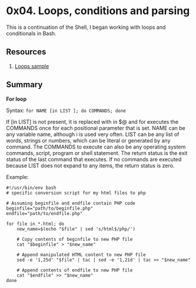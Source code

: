 # 0x04. Loops, conditions and parsing

This is a continuation of the Shell, I began working with loops and conditionals in Bash.

## Resources
1. [Loops sample](https://tldp.org/LDP/Bash-Beginners-Guide/html/sect_09_01.html)

## Summary
**For loop**

Syntax: ```for NAME [in LIST ]; do COMMANDS; done```

If [in LIST] is not present, it is replaced with in $@ and for executes the COMMANDS once for each positional parameter that is set.
NAME can be any variable name, although i is used very often. 
LIST can be any list of words, strings or numbers, which can be literal or generated by any command.
The COMMANDS to execute can also be any operating system commands, script, program or shell statement.
The return status is the exit status of the last command that executes. 
If no commands are executed because LIST does not expand to any items, the return status is zero.

Example:
```
#!/usr/bin/env bash
# specific conversion script for my html files to php

# Assuming beginfile and endfile contain PHP code
beginfile="path/to/beginfile.php"
endfile="path/to/endfile.php"

for file in *.html; do
    new_name=$(echo "$file" | sed 's/html$/php/')
    
    # Copy contents of beginfile to new PHP file
    cat "$beginfile" > "$new_name"
    
    # Append manipulated HTML content to new PHP file
    sed -e '1,25d' "$file" | tac | sed -e '1,21d' | tac >> "$new_name"
    
    # Append contents of endfile to new PHP file
    cat "$endfile" >> "$new_name"
done
```
